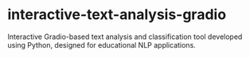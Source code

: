 # interactive-text-analysis-gradio
Interactive Gradio-based text analysis and classification tool developed using Python, designed for educational NLP applications.
